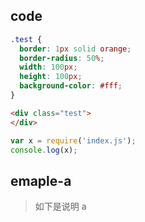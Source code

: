 ## code

```css
.test {
  border: 1px solid orange;
  border-radius: 50%;
  width: 100px;
  height: 100px;
  background-color: #fff;
}
```

```html
<div class="test">
</div>
```

```js
var x = require('index.js');
console.log(x);
```


## emaple-a

> 如下是说明 a